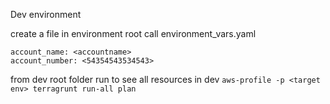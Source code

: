 Dev environment 

create a file in environment root call
environment_vars.yaml
```
account_name: <accountname>
account_number: <54354543534543>
```


from dev root folder run to see all resources in dev 
`aws-profile -p <target env> terragrunt run-all plan`



